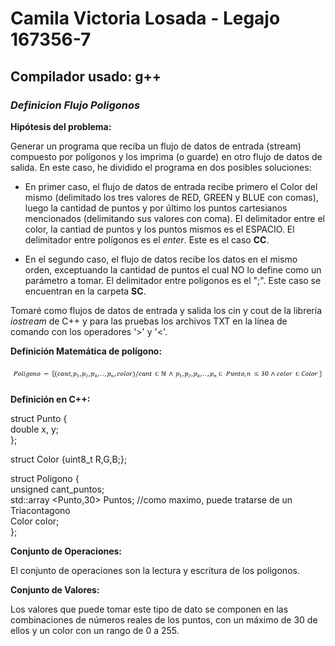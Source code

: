 # Camila Victoria Losada - Legajo 167356-7
## Compilador usado: g++
### *Definicion Flujo Poligonos*

**Hipótesis del problema:**  

Generar un programa que reciba un flujo de datos de entrada (stream) compuesto por polígonos y los imprima (o guarde) en otro flujo de datos de salida. En este caso, he dividido el programa en dos posibles soluciones:

* En primer caso, el flujo de datos de entrada recibe primero el Color del mismo (delimitado los tres valores de RED, GREEN y BLUE con comas), luego la cantidad de puntos y por último los puntos cartesianos mencionados (delimitando sus valores con coma). El delimitador entre el color, la cantiad de puntos y los puntos mismos es el ESPACIO. El delimitador entre polígonos es el *enter*. Este es el caso **CC**.

* En el segundo caso, el flujo de datos recibe los datos en el mismo orden, exceptuando la cantidad de puntos el cual NO lo define como un parámetro a tomar. El delimitador entre polígonos es el ";". Este caso se encuentran en la carpeta **SC**.

Tomaré como flujos de datos de entrada y salida los cin y cout de la librería *iostream* de C++ y para las pruebas los archivos TXT en la línea de comando con los operadores '>' y '<'.

**Definición Matemática de polígono:**  

![Funcion Poligono](https://github.com/closada/AED/blob/master/Imgs/POLIGONOV02.JPG) 

**Definición en C++:**  

struct Punto {  
   double x, y;  
};  

struct Color {uint8_t R,G,B;};  

struct Poligono {  
    unsigned cant_puntos;  
    std::array <Punto,30> Puntos; //como maximo, puede tratarse de un Triacontagono  
    Color color;  
};  


**Conjunto de Operaciones:**  

El conjunto de operaciones son la lectura y escritura de los poligonos.  

**Conjunto de Valores:**  

Los valores que puede tomar este tipo de dato se componen en las combinaciones de números reales de los puntos, con un máximo de 30 de ellos y un color con un rango de 0 a 255.
